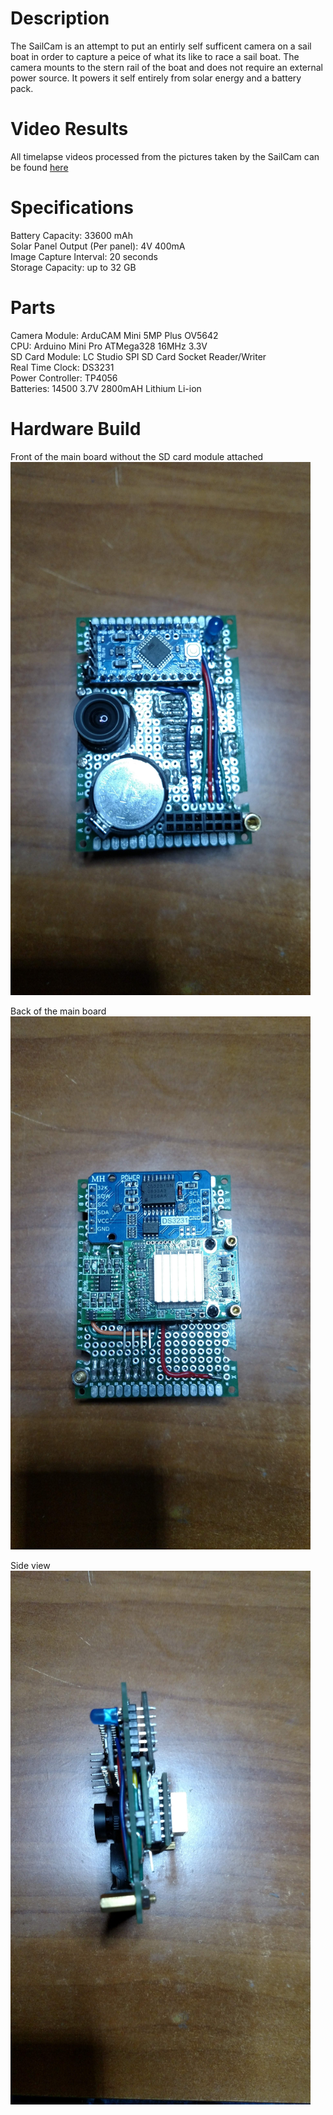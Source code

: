 # Description

The SailCam is an attempt to put an entirly self sufficent camera on a sail boat in order to capture a peice of what its like to race a sail boat. The camera mounts to the stern rail of the boat and does not require an external power source. It powers it self entirely from solar energy and a battery pack.


# Video Results

All timelapse videos processed from the pictures taken by the SailCam can be found [here](https://photos.app.goo.gl/NxdoZSaHQNxRXsou5)


# Specifications

Battery Capacity: 33600 mAh <br>
Solar Panel Output (Per panel): 4V 400mA <br>
Image Capture Interval: 20 seconds <br>
Storage Capacity: up to 32 GB <br>


# Parts
Camera Module: ArduCAM Mini 5MP Plus OV5642 <br>
CPU: Arduino Mini Pro ATMega328 16MHz 3.3V <br>
SD Card Module: LC Studio SPI SD Card Socket Reader/Writer <br>
Real Time Clock: DS3231 <br>
Power Controller: TP4056 <br>
Batteries: 14500 3.7V 2800mAH Lithium Li-ion


# Hardware Build
Front of the main board without the SD card module attached<br>
<img src="doc/pictures/board_front_view.jpg" width="480">

Back of the main board<br>
<img src="doc/pictures/board_back_view.jpg" width="480">

Side view<br>
<img src="doc/pictures/board_side_view.jpg" width="480">
